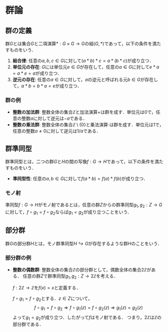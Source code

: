 # 群論

## 群の定義
群$G$とは集合$G$と二項演算$*:G \times G \to G$の組$(G, *)$であって，以下の条件を満たすものをいう．
1. **結合律**: 任意の$a, b, c \in G$に対して$(a * b) * c = a * (b * c)$が成り立つ．
2. **単位元の存在**: $G$には単位元$e \in G$が存在して，任意の$a \in G$に対して$e * a = a * e = a$が成り立つ．
3. **逆元の存在**: 任意の$a \in G$に対して，$a$の逆元と呼ばれる元$b \in G$が存在して，$a * b = b * a = e$が成り立つ．

### 群の例
- **整数の加法群**: 整数全体の集合$\mathbb{Z}$と加法演算$+$は群を成す．単位元は$0$で，任意の整数$a$に対して逆元は$-a$である．
- **整数の乗法群**: 整数全体の集合$\mathbb{Z} \setminus \{0\}$と乗法演算$\cdot$は群を成す．単位元は$1$で，任意の整数$a \neq 0$に対して逆元は$1/a$である．

## 群準同型
群準同型とは，二つの群$G$と$H$の間の写像$f:G \to H$であって，以下の条件を満たすものをいう．
- **準同型性**: 任意の$a, b \in G$に対して$f(a * b) = f(a) * f(b)$が成り立つ．

### モノ射
準同型$f:G \to H$がモノ射であるとは，任意の群$Z$からの群準同型$g_1, g_2:Z \to G$に対して，$f \circ g_1 = f \circ g_2$ならば$g_1 = g_2$が成り立つことをいう．

## 部分群
群$G$の部分群$H$とは，モノ群準同型$H \hookrightarrow G$が存在するような群$H$のことをいう．

### 部分群の例
- **整数の偶数群**: 整数全体の集合$\mathbb{Z}$の部分群として，偶数全体の集合$2\mathbb{Z}$がある．
  任意の群$Z$で群準同型$g_1, g_2:Z \to 2\mathbb{Z}$を考える．

  $f:2\mathbb{Z} \to \mathbb{Z}$を$f(x) = x$と定義する．

  $f \circ g_1 = f \circ g_2$とする．$z \in Z$について，
  $$
    f \circ g_1 = f \circ g_2 \Rightarrow f \circ g_1 (z) = f \circ g_2(z) \Rightarrow g_1(z) = g_2(z)
  $$
  よって$g_1 = g_2$が成り立つ．したがって$f$はモノ射である．
  つまり，$2\mathbb{Z}$は$\mathbb{Z}$の部分群である．

